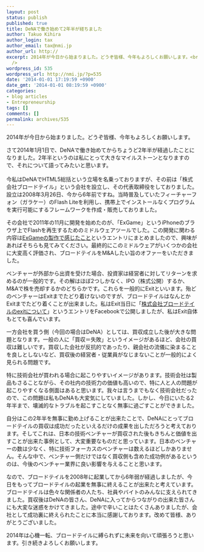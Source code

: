 ```yaml
---
layout: post
status: publish
published: true
title: DeNAで働き始めて2年半が経ちました
author: Takuo Kihira
author_login: tax
author_email: tax@nmi.jp
author_url: http://
excerpt: 2014年が今日から始まりました。どうぞ皆様、今年もよろしくお願いします。<br /><br />さて2014年1月1日で、DeNAで働き始めてからちょうど2年半が経過したことになりました。2年半というのは私にとって大きなマイルストーンとなりますので、それについて語ってみたいと思います。<br
  />
wordpress_id: 535
wordpress_url: http://nmi.jp/?p=535
date: '2014-01-01 17:19:59 +0900'
date_gmt: '2014-01-01 08:19:59 +0900'
categories:
- blog articles
- Entrepreneurship
tags: []
comments: []
permalink: archives/535
---
```

<p>2014年が今日から始まりました。どうぞ皆様、今年もよろしくお願いします。</p>
<p>さて2014年1月1日で、DeNAで働き始めてからちょうど2年半が経過したことになりました。2年半というのは私にとって大きなマイルストーンとなりますので、それについて語ってみたいと思います。<br />
<a id="more"></a><a id="more-535"></a><br />
今私はDeNAでHTML5総括という立場を名乗っておりますが、その前は「株式会社ブロードテイル」という会社を設立し、その代表取締役をしておりました。設立は2008年3月26日、今から6年前ですね。当時普及していたフィーチャーフォン（ガラケー）のFlash Liteを利用し、携帯上でインストールなくプログラムを実行可能にするフレームワークを作成・販売しておりました。</p>
<p>その会社で2011年の11月に開発を始めたのが、「ExGame」というiPhoneのブラウザ上でFlashを再生するためのミドルウェアツールでした。この開発に関わる内容は<a href="http://nmi.jp/archives/465" target="_blank">ExGameの製作で感じたこと</a>というエントリにまとめましたので、興味があればそちらも見てみてください。最終的にこのミドルウェアがいくつかの会社に大変高く評価され、ブロードテイルをM&Aしたい旨のオファーをいただきました。</p>
<p>ベンチャーが外部から出資を受けた場合、投資家は経営者に対してリターンを求めるのが一般的です。その解はほぼ2つしかなく、IPO（株式公開）するか、M&Aで株を売却するかのどちらかです。これらを一般的にExitといいます。殆どのベンチャーはExitまでたどり着けないのですが、ブロードテイルはなんとかExitまでたどり着くことが出来ました。私はExit当日に「<a href="http://nmi.jp/archives/423" target="_blank">株式会社ブロードテイルのexitについて</a>」というエントリをFacebookで公開しましたが、私はExit自体もとても喜んでいます。</p>
<p>一方会社を買う側（今回の場合はDeNA）としては、買収成立した後が大きな問題となります。一般の人に「買収＝失敗」というイメージがあるほど、会社の買収は難しいです。買収した会社が反抗的であったり、親会社の流儀に染まることを良しとしないなど、買収後の経営者・従業員がなじまないことが一般的によく見られる問題です。</p>
<p>特に技術会社が買われる場合に起こりやすいイメージがあります。技術会社は製品もさることながら、その社内の技術力の価値も高いので、特に人と人の問題が起こりやすくなる側面はあると思います。我々は言うまでもなく技術会社だったので、この問題は私もDeNAも大変気にしていました。しかし、今日にいたる2年半まで、壊滅的なトラブルを起こすことなく無事に過ごすことができました。</p>
<p>自分はこの2年半を無事に勤め上げることが出来たことで、DeNAにとってブロードテイルの買収は成功だったといえるだけの成果を出しただろうと考えております。そしてこれは、日本の技術ベンチャーが買収された後もきちんと価値を出すことが出来た事例として、大変重要なものだと思っています。日本のベンチャーの数は少なく、特に技術フォーカスのベンチャーは数えるほどしかありません。そんな中で、ベンチャー側だけではなく買収側も含めた成功例があるというのは、今後のベンチャー業界に良い影響を与えることと思います。</p>
<p>なので、ブロードテイルを2008年に起業してから6年弱が経過しましたが、今日をもってブロードテイルの起業を無事に終えることが出来たと考えています。ブロードテイルは色々な関係者の人たち、社員やバイトのみんなに支えられてきました。買収後はDeNAの皆さん、DeNAに入ってからつながりの出来た皆さんにも大変な迷惑をかけてきました。途中で辛いことはたくさんありましたが、会社として成功裏に終えられたことに本当に感謝しております。改めて皆様、ありがとうございました。</p>
<p>2014年は心機一転、ブロードテイルに縛られずに未来を向いて頑張ろうと思います。引き続きよろしくお願いします。</p>
